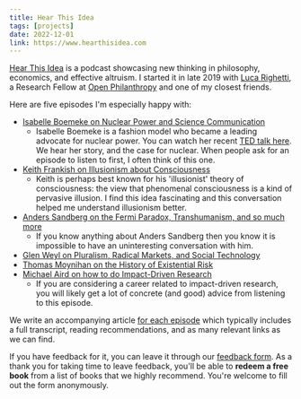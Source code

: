 ```yaml
---
title: Hear This Idea
tags: [projects]
date: 2022-12-01
link: https://www.hearthisidea.com
---
```


[Hear This Idea](https://hearthisidea.com/) is a podcast showcasing new thinking in philosophy, economics, and effective altruism. I started it in late 2019 with [Luca Righetti](https://lucarighetti.com/), a Research Fellow at [Open Philanthropy](https://openphilanthropy.org/) and one of my closest friends.

Here are five episodes I'm especially happy with:

- [Isabelle Boemeke on Nuclear Power and Science Communication](https://hearthisidea.com/episodes/isabelle/)
  - Isabelle Boemeke is a fashion model who became a leading advocate for nuclear power. You can watch her recent [TED talk here](https://www.youtube.com/watch?v=ESAaz9v4mSU). We hear her story, and the case for nuclear. When people ask for an episode to listen to first, I often think of this one.
- [Keith Frankish on Illusionism about Consciousness](https://hearthisidea.com/episodes/keith)
  - Keith is perhaps best known for his 'illusionist' theory of consciousness: the view that phenomenal consciousness is a kind of pervasive illusion. I find this idea fascinating and this conversation helped me understand illusionism better.
- [Anders Sandberg on the Fermi Paradox, Transhumanism, and so much more](https://hearthisidea.com/episodes/anders)
  - If you know anything about Anders Sandberg then you know it is impossible to have an uninteresting conversation with him.
- [Glen Weyl on Pluralism, Radical Markets, and Social Technology](https://hearthisidea.com/episodes/glen)
- [Thomas Moynihan on the History of Existential Risk](https://hearthisidea.com/episodes/thomas)
- [Michael Aird on how to do Impact-Driven Research](https://hearthisidea.com/episodes/aird)
  - If you are considering a career related to impact-driven research, you will likely get a lot of concrete (and good) advice from listening to this episode.

We write an accompanying article [for each episode](https://www.hearthisidea.com/episodes) which typically includes a full transcript, reading recommendations, and as many relevant links as we can find.

If you have feedback for it, you can leave it through our [feedback form](https://feedback.hearthisidea.com/listener). As a thank you for taking time to leave feedback, you'll be able to **redeem a free book** from a list of books that we highly recommend. You're welcome to fill out the form anonymously.
